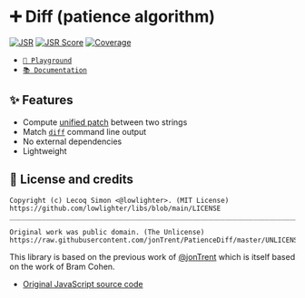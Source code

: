 # ➕ Diff (patience algorithm)

[![JSR](https://jsr.io/badges/@libs/diff)](https://jsr.io/@libs/diff) [![JSR Score](https://jsr.io/badges/@libs/diff/score)](https://jsr.io/@libs/diff) [![Coverage](https://libs-coverage.lecoq.io/diff/badge.svg)](https://libs-coverage.lecoq.io/diff)

- [`🦕 Playground`](https://libs.lecoq.io/diff)
- [`📚 Documentation`](https://jsr.io/@libs/diff/doc)

## ✨ Features

- Compute [unified patch](https://opensource.com/article/18/8/diffs-patches) between two strings
- Match [`diff`](https://www.man7.org/linux/man-pages/man1/diff.1.html) command line output
- No external dependencies
- Lightweight

## 📜 License and credits

```
Copyright (c) Lecoq Simon <@lowlighter>. (MIT License)
https://github.com/lowlighter/libs/blob/main/LICENSE
________________________________________________________________________________

Original work was public domain. (The Unlicense)
https://raw.githubusercontent.com/jonTrent/PatienceDiff/master/UNLICENSE.txt
```

This library is based on the previous work of [@jonTrent](https://github.com/jonTrent) which is itself based on the work of Bram Cohen.

- [Original JavaScript source code](https://github.com/jonTrent/PatienceDiff/blob/dev/PatienceDiff.js)
